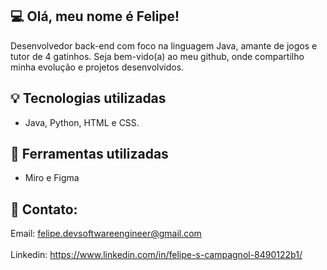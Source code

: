 ## 💻 Olá, meu nome é Felipe!
Desenvolvedor back-end com foco na linguagem Java, amante de jogos e tutor de 4 gatinhos. Seja bem-vido(a) ao meu github, onde compartilho minha evolução e projetos desenvolvidos. 

## 💡 Tecnologias utilizadas
- Java, Python, HTML e CSS.

## 🔨 Ferramentas utilizadas
- Miro e Figma

## 📲 Contato:
Email: felipe.devsoftwareengineer@gmail.com <br> <br>
Linkedin: https://www.linkedin.com/in/felipe-s-campagnol-8490122b1/
